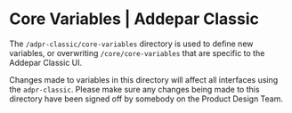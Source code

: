 # Core Variables | Addepar Classic

The `/adpr-classic/core-variables` directory is used to define new variables, or overwriting `/core/core-variables` that are specific to the Addepar Classic UI.

Changes made to variables in this directory will affect all interfaces using the `adpr-classic`. Please make sure any changes being made to this directory have been signed off by somebody on the Product Design Team.
